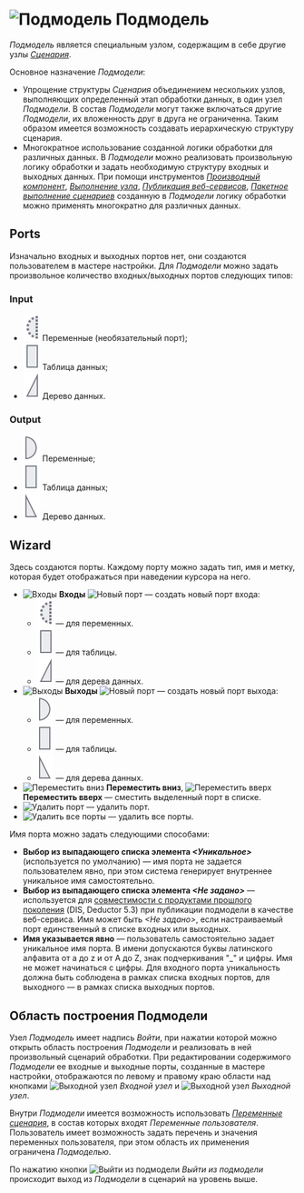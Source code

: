 # ![Подмодель](../../images/icons/components/generic_default.svg) Подмодель

*Подмодель* является специальным узлом, содержащим в себе другие узлы *[Сценария](../../scenario/README.md#proektirovanie-stsenariev)*.

Основное назначение *Подмодели*:
- Упрощение структуры *Сценария* объединением нескольких узлов, выполняющих определенный этап обработки данных, в один узел *Подмодели*. В состав *Подмодели* могут также включаться другие *Подмодели*, их вложенность друг в друга не ограниченна. Таким образом имеется возможность создавать иерархическую структуру сценария.
- Многократное использование созданной логики обработки для различных данных. В *Подмодели* можно реализовать произвольную логику обработки и задать необходимую структуру входных и выходных данных. При помощи инструментов *[Производный компонент](../../scenario/derived-component.md)*, *[Выполнение узла](../../processors/control/execute-node.md)*, *[Публикация веб-сервисов](../../integration/web-services/README.md#sozdanie-sobstvennykh-veb-servisov)*, *[Пакетное выполнение сценариев](../../scenario/batchlauncher.md#paketnoe-vypolnenie-stsenariev)* созданную в *Подмодели* логику обработки можно применять многократно для различных данных.

## Ports

Изначально входных и выходных портов нет, они создаются пользователем в мастере настройки. Для *Подмодели* можно задать произвольное количество входных/выходных портов следующих типов:

### Input

* ![Входные переменные](../../images/icons/app/node/ports/inputs-optional/variable_inactive.svg) Переменные (необязательный порт);
* ![Входной источник данных](../../images/icons/app/node/ports/inputs/table_inactive.svg) Таблица данных;
* ![Входное дерево данных](../../images/icons/app/node/ports/inputs/tree_inactive.svg) Дерево данных.

### Output

* ![Выходные переменные](../../images/icons/app/node/ports/outputs/variable_inactive.svg) Переменные;
* ![Выходной набор данных](../../images/icons/app/node/ports/outputs/table_inactive.svg) Таблица данных;
* ![Выходное дерево данных](../../images/icons/app/node/ports/outputs/tree_inactive.svg) Дерево данных.

## Wizard

Здесь создаются порты. Каждому порту можно задать тип, имя и метку, которая будет отображаться при наведении курсора на него.

* ![Входы](../../images/icons/system_object_18/port-in_default.svg) **Входы** ![Новый порт](../../images/icons/toolbar-controls/plus_default.svg) — создать новый порт входа:
   * ![Для переменных](../../images/icons/app/node/ports/inputs-optional/variable_inactive.svg) — для переменных.
   * ![Для таблицы](../../images/icons/app/node/ports/inputs/table_inactive.svg) — для таблицы.
   * ![Для дерева данных](../../images/icons/app/node/ports/inputs/tree_inactive.svg) — для дерева данных.
* ![Выходы](../../images/icons/system_object_18/port-out_default.svg) **Выходы** ![Новый порт](../../images/icons/toolbar-controls/plus_default.svg) — создать новый порт выхода:
   * ![Для переменных](../../images/icons/app/node/ports/outputs/variable_inactive.svg) — для переменных.
   * ![Для таблицы](../../images/icons/app/node/ports/outputs/table_inactive.svg) — для таблицы.
   * ![Для дерева данных](../../images/icons/app/node/ports/outputs/tree_inactive.svg) — для дерева данных.
* ![Переместить вниз](../../images/icons/toolbar-controls/movedown_default.svg) **Переместить вниз**, ![Переместить вверх](../../images/icons/toolbar-controls/moveup_default.svg) **Переместить вверх** — сместить выделенный порт в списке.
* ![Удалить порт](../../images/icons/toolbar-controls/delete_default.svg) — удалить порт.
* ![Удалить все порты](../../images/icons/toolbar-controls/delete-all_default.svg) — удалить все порты.

Имя порта можно задать следующими способами:

* **Выбор из выпадающего списка элемента *<Уникальное>*** (используется по умолчанию) — имя порта не задается пользователем явно, при этом система генерирует внутреннее уникальное имя самостоятельно.
* **Выбор из выпадающего списка элемента *<Не задано>*** — используется для [совместимости с продуктами прошлого поколения](../../integration/web-services/publishing-web-service.md#sovmestimost-veb-servisov-loginom-s-deductor) (DIS, Deductor 5.3) при публикации подмодели в качестве веб-сервиса. Имя может быть *<Не задано>*, если настраиваемый порт единственный в списке входных или выходных.
* **Имя указывается явно** — пользователь самостоятельно задает уникальное имя порта. В имени допускаются буквы латинского алфавита от а до z и от А до Z, знак подчеркивания "_" и цифры. Имя не может начинаться с цифры. Для входного порта уникальность должна быть соблюдена в рамках списка входных портов, для выходного — в рамках списка выходных портов.

## Область построения Подмодели

Узел *Подмодель* имеет надпись *Войти*, при нажатии которой можно открыть область построения *Подмодели* и реализовать в ней произвольный сценарий обработки. При редактировании содержимого *Подмодели* ее входные и выходные порты, созданные в мастере настройки, отображаются по левому и правому краю области над кнопками ![Выходной узел](../../images/icons/app/node/ports/submodel-port/submodel-port_20x20.svg) *Входной узел* и ![Выходной узел](../../images/icons/app/node/ports/submodel-port/submodel-port_20x20.svg) *Выходной узел*.

Внутри *Подмодели* имеется возможность использовать *[Переменные сценария](../../scenario/variables/scenario-variables.md)*, в состав которых входят *Переменные пользователя*. Пользователь имеет возможность задать перечень и значения переменных пользователя, при этом область их применения ограничена *Подмоделью*.

По нажатию кнопки ![Выйти из подмодели](../../images/icons/submodel/back.svg) *Выйти из подмодели* происходит выход из *Подмодели* в сценарий на уровень выше.
